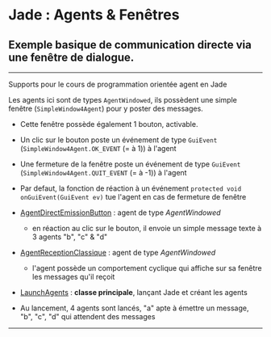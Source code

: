 # Jade : Agents & Fenêtres

## Exemple basique de communication directe via une fenêtre de dialogue.

---

Supports pour le cours de programmation orientée agent en Jade

Les agents ici sont de types `AgentWindowed`, ils possèdent une simple fenêtre (`SimpleWindow4Agent`) pour y poster des messages.
 - Cette fenêtre possède également 1 bouton, activable.
 - Un clic sur le bouton poste un événement de type `GuiEvent`  (`SimpleWindow4Agent.OK_EVENT` (= à 1)) à l'agent
 - Une fermeture de la fenêtre poste un événement de type `GuiEvent` (`SimpleWindow4Agent.QUIT_EVENT` (= à -1)) à l'agent
 - Par defaut, la fonction de réaction à un événement `protected void onGuiEvent(GuiEvent ev)` tue l'agent en cas de fermeture de fenêtre


- [AgentDirectEmissionButton](https://github.com/EmmanuelADAM/jade/blob/master/fenetre/agents/AgentDirectEmissionButton.java) :
  agent de type  *AgentWindowed*
    - en réaction au clic sur le bouton, il envoie un simple message texte à 3 agents "b", "c"
      & "d"
- [AgentReceptionClassique](https://github.com/EmmanuelADAM/jade/blob/master/fenetre/agents/AgentReceptionClassique.java) :
  agent de type  *AgentWindowed*
    - l'agent possède un comportement cyclique qui affiche sur sa fenêtre les messages qu'il reçoit
- [LaunchAgents](https://github.com/EmmanuelADAM/jade/blob/master/HelloWorld/launch/LaunchAgents.java) : **classe
  principale**, lançant Jade et créant les agents

- Au lancement, 4 agents sont lancés, "a" apte à émettre un message, "b", "c", "d" qui attendent des messages

---